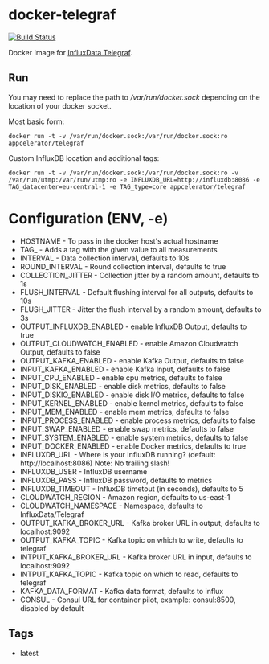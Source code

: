 # docker-telegraf

[![Build Status](http://drone.amp.appcelerator.io:8000/api/badges/appcelerator/docker-telegraf/status.svg)](http://drone.amp.appcelerator.io:8000/appcelerator/docker-telegraf)

Docker Image for [InfluxData Telegraf](https://influxdata.com/time-series-platform/telegraf/).

## Run

You may need to replace the path to */var/run/docker.sock* depending on the location of your docker socket.

Most basic form:
```
docker run -t -v /var/run/docker.sock:/var/run/docker.sock:ro appcelerator/telegraf
```

Custom InfluxDB location and additional tags:
```
docker run -t -v /var/run/docker.sock:/var/run/docker.sock:ro -v /var/run/utmp:/var/run/utmp:ro -e INFLUXDB_URL=http://influxdb:8086 -e TAG_datacenter=eu-central-1 -e TAG_type=core appcelerator/telegraf
```

# Configuration (ENV, -e)
- HOSTNAME - To pass in the docker host's actual hostname
- TAG_<name> - Adds a tag with the given value to all measurements
- INTERVAL - Data collection interval, defaults to 10s
- ROUND_INTERVAL - Round collection interval, defaults to true
- COLLECTION_JITTER - Collection jitter by a random amount, defaults to 1s
- FLUSH_INTERVAL - Default flushing interval for all outputs, defaults to 10s
- FLUSH_JITTER - Jitter the flush interval by a random amount, defaults to 3s
- OUTPUT_INFLUXDB_ENABLED - enable InfluxDB Output, defaults to true
- OUTPUT_CLOUDWATCH_ENABLED - enable Amazon Cloudwatch Output, defaults to false
- OUTPUT_KAFKA_ENABLED - enable Kafka Output, defaults to false
- INPUT_KAFKA_ENABLED - enable Kafka Input, defaults to false
- INPUT_CPU_ENABLED - enable cpu metrics, defaults to false
- INPUT_DISK_ENABLED - enable disk metrics, defaults to false
- INPUT_DISKIO_ENABLED - enable disk I/O metrics, defaults to false
- INPUT_KERNEL_ENABLED - enable kernel metrics, defaults to false
- INPUT_MEM_ENABLED - enable mem metrics, defaults to false
- INPUT_PROCESS_ENABLED - enable process metrics, defaults to false
- INPUT_SWAP_ENABLED - enable swap metrics, defaults to false
- INPUT_SYSTEM_ENABLED - enable system metrics, defaults to false
- INPUT_DOCKER_ENABLED - enable Docker metrics, defaults to true
- INFLUXDB_URL - Where is your InfluxDB running? (default: http://localhost:8086) Note: No trailing slash!
- INFLUXDB_USER - InfluxDB username
- INFLUXDB_PASS - InfluxDB password, defaults to metrics
- INFLUXDB_TIMEOUT - InfluxDB timetout (in seconds), defaults to 5
- CLOUDWATCH_REGION - Amazon region, defaults to us-east-1
- CLOUDWATCH_NAMESPACE - Namespace, defaults to InfluxData/Telegraf
- OUTPUT_KAFKA_BROKER_URL - Kafka broker URL in output, defaults to localhost:9092
- OUTPUT_KAFKA_TOPIC - Kafka topic on which to write, defaults to telegraf
- INTPUT_KAFKA_BROKER_URL - Kafka broker URL in input, defaults to localhost:9092
- INTPUT_KAFKA_TOPIC - Kafka topic on which to read, defaults to telegraf
- KAFKA_DATA_FORMAT - Kafka data format, defaults to influx
- CONSUL - Consul URL for container pilot, example: consul:8500, disabled by default

## Tags

- latest
